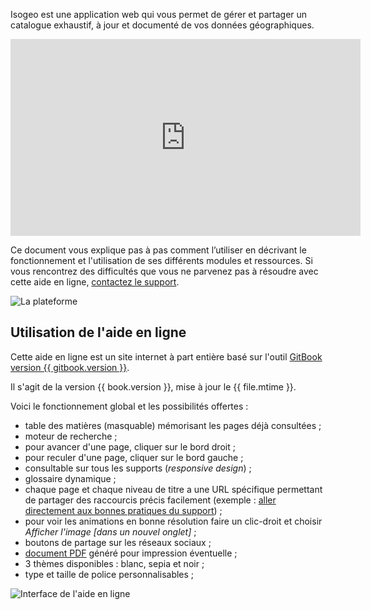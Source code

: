 Isogeo est une application web qui vous permet de gérer et partager un catalogue exhaustif, à jour et documenté de vos données géographiques.

<iframe width="560" height="315" src="https://www.youtube.com/embed/JbBxxpC4hzQ" frameborder="0" allowfullscreen></iframe>

Ce document vous explique pas à pas comment l’utiliser en décrivant le fonctionnement et l'utilisation de ses différents modules et ressources. Si vous rencontrez des difficultés que vous ne parvenez pas à résoudre avec cette aide en ligne, [contactez le support](support/README.html).

![La plateforme](/images/offer_schema_platform_modAPI.png "Modules et ressources de la plateforme Isogeo")

## Utilisation de l'aide en ligne

Cette aide en ligne est un site internet à part entière basé sur l'outil [GitBook version {{ gitbook.version }}](https://www.gitbook.com/).

Il s'agit de la version {{ book.version }}, mise à jour le {{ file.mtime }}.

Voici le fonctionnement global et les possibilités offertes :

* table des matières (masquable) mémorisant les pages déjà consultées ;
* moteur de recherche ;
* pour avancer d'une page, cliquer sur le bord droit ;
* pour reculer d'une page, cliquer sur le bord gauche ;
* consultable sur tous les supports (*responsive design*) ;
* glossaire dynamique ;
* chaque page et chaque niveau de titre a une URL spécifique permettant de partager des raccourcis précis facilement (exemple : [aller directement aux bonnes pratiques du support](/fr/support/README.html#bonnes-pratiques)) ;
* pour voir les animations en bonne résolution faire un clic-droit et choisir *Afficher l'image [dans un nouvel onglet]* ;
* boutons de partage sur les réseaux sociaux ;
* [document PDF](../Isogeo.Help_fr.pdf) généré pour impression éventuelle ;
* 3 thèmes disponibles : blanc, sepia et noir ;
* type et taille de police personnalisables ;

![Interface de l'aide en ligne](/images/GitBook_help.png "Utiliser GitBook")
